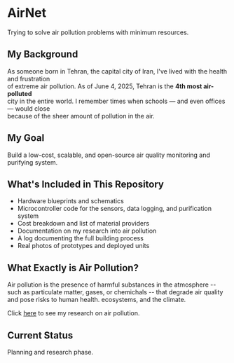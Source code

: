 # AirNet

Trying to solve air pollution problems with minimum resources.


## My Background

As someone born in Tehran, the capital city of Iran, I've lived with the health and frustration  
of extreme air pollution. As of June 4, 2025, Tehran is the **4th most air-polluted**  
city in the entire world. I remember times when schools — and even offices — would close  
because of the sheer amount of pollution in the air.


## My Goal

Build a low-cost, scalable, and open-source air quality monitoring and purifying system.


## What's Included in This Repository

- Hardware blueprints and schematics  
- Microcontroller code for the sensors, data logging, and purification system  
- Cost breakdown and list of material providers  
- Documentation on my research into air pollution  
- A log documenting the full building process  
- Real photos of prototypes and deployed units

## What Exactly is Air Pollution?

Air pollution is the presence of harmful substances in the atmosphere -- such as particulate matter, gases, or chemichals -- that degrade air quality and pose risks to human health. ecosystems, and the climate.

Click [here](research.md#airnet-research-paper) to see my research on air pollution.

## Current Status

Planning and research phase.

